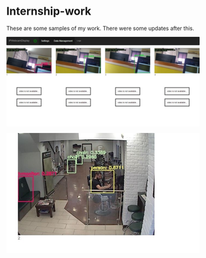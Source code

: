 # Internship-work
These are some samples of my work. There were some updates after this.

![](1.JPG)

![](4.JPG)
